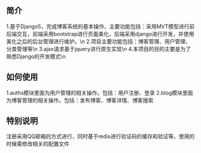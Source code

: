## 简介
1.基于Django5，完成博客系统的基本操作，主要功能包括：采用MVT模型进行前后端交互，前端采用bootstrap进行页面美化，后端采用django进行开发，并使用美化之后的后台管理进行维护。\n
2.项目主要功能包括：博客管理、用户管理、分类管理等\n
3.ajax请求基于jquery进行原生实现\n
4.本项目的目的主要是为了熟悉Django的开发模式\n
## 如何使用
1.auths模块里面为用户管理的相关操作。包括：用户注册、登录
2.blog模块里面为博客管理的相关操作。包括：发布博客、博客详情、博客搜索
## 特别说明
注册采用QQ邮箱的方式进行，同时基于redis进行验证码的缓存和验证等，使用的时候需修改相关的配置文件
